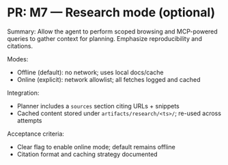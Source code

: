 # PR: M7 — Research mode (optional)

Summary:
Allow the agent to perform scoped browsing and MCP-powered queries to gather context for planning. Emphasize reproducibility and citations.

Modes:
- Offline (default): no network; uses local docs/cache
- Online (explicit): network allowlist; all fetches logged and cached

Integration:
- Planner includes a `sources` section citing URLs + snippets
- Cached content stored under `artifacts/research/<ts>/`; re-used across attempts

Acceptance criteria:
- Clear flag to enable online mode; default remains offline
- Citation format and caching strategy documented
